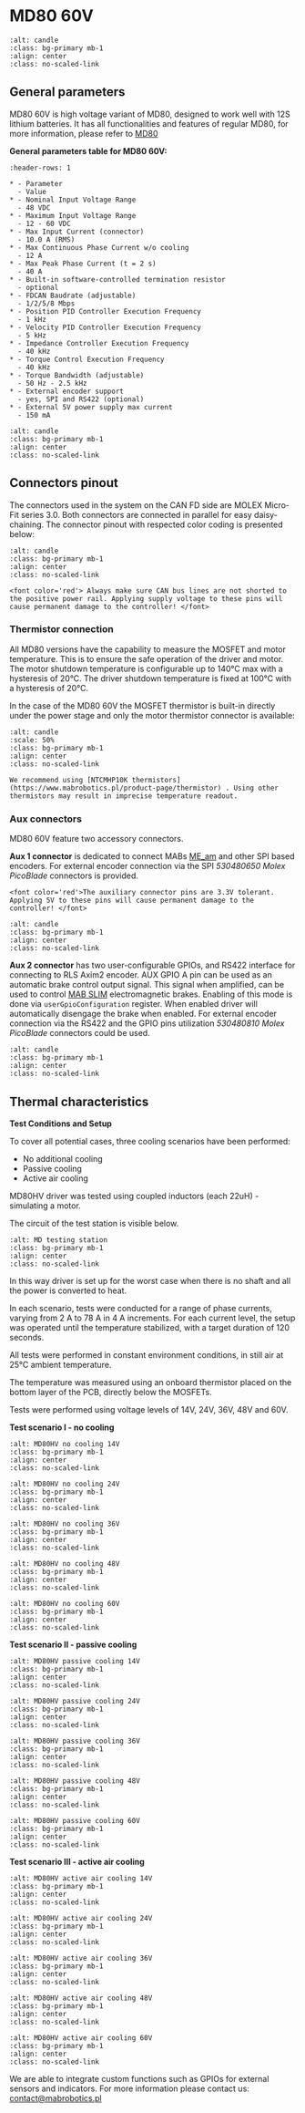 # MD80 60V

```{figure} ./images/md80hv.jpg
:alt: candle
:class: bg-primary mb-1
:align: center
:class: no-scaled-link
```

## General parameters

MD80 60V is high voltage variant of MD80, designed to work well with 12S lithium batteries. It has
all functionalities and features of regular MD80, for more information, please refer to
[MD80](#md80)

**General parameters table for MD80 60V:**

```{list-table}
:header-rows: 1

* - Parameter
  - Value
* - Nominal Input Voltage Range
  - 48 VDC
* - Maximum Input Voltage Range
  - 12 - 60 VDC
* - Max Input Current (connector)
  - 10.0 A (RMS)
* - Max Continuous Phase Current w/o cooling
  - 12 A
* - Max Peak Phase Current (t = 2 s)
  - 40 A
* - Built-in software-controlled termination resistor
  - optional
* - FDCAN Baudrate (adjustable)
  - 1/2/5/8 Mbps
* - Position PID Controller Execution Frequency
  - 1 kHz
* - Velocity PID Controller Execution Frequency
  - 5 kHz
* - Impedance Controller Execution Frequency
  - 40 kHz
* - Torque Control Execution Frequency
  - 40 kHz
* - Torque Bandwidth (adjustable)
  - 50 Hz - 2.5 kHz
* - External encoder support
  - yes, SPI and RS422 (optional)
* - External 5V power supply max current
  - 150 mA
```

```{figure} ./images/MD80/mount_cross_section.png
:alt: candle
:class: bg-primary mb-1
:align: center
:class: no-scaled-link
```

## Connectors pinout

The connectors used in the system on the CAN FD side are MOLEX Micro-Fit series 3.0. Both connectors
are connected in parallel for easy daisy-chaining. The connector pinout with respected color coding
is presented below:

```{figure} ./images/motor_connectors.jpg
:alt: candle
:class: bg-primary mb-1
:align: center
:class: no-scaled-link
```

```{warning}
<font color='red'> Always make sure CAN bus lines are not shorted to the positive power rail. Applying supply voltage to these pins will cause permanent damage to the controller! </font> 
```

### Thermistor connection

All MD80 versions have the capability to measure the MOSFET and motor temperature. This is to ensure
the safe operation of the driver and motor. The motor shutdown temperature is configurable up to
140°C max with a hysteresis of 20°C. The driver shutdown temperature is fixed at 100°C with a
hysteresis of 20°C.

In the case of the MD80 60V the MOSFET thermistor is built-in directly under the power stage and
only the motor thermistor connector is available:

```{figure} ./images/HW20_thermistor.png
:alt: candle
:scale: 50%
:class: bg-primary mb-1
:align: center
:class: no-scaled-link
```

```
We recommend using [NTCMHP10K thermistors](https://www.mabrobotics.pl/product-page/thermistor) . Using other thermistors may result in imprecise temperature readout.
```

### Aux connectors

MD80 60V feature two accessory connectors.

**Aux 1 connector** is dedicated to connect MABs
[ME_am](https://www.mabrobotics.pl/product-page/me-am) and other SPI based encoders. For external
encoder connection via the SPI *530480650 Molex PicoBlade* connectors is provided.

```{warning}
<font color='red'>The auxiliary connector pins are 3.3V tolerant. Applying 5V to these pins will cause permanent damage to the controller! </font> 
```

```{figure} ./images/MD80/aux1_connector_pinout_HW2.1.jpg
:alt: candle
:class: bg-primary mb-1
:align: center
:class: no-scaled-link
```

**Aux 2 connector** has two user-configurable GPIOs, and RS422 interface for connecting to RLS Axim2
encoder. AUX GPIO A pin can be used as an automatic brake control output signal. This signal when
amplified, can be used to control
[MAB SLIM](https://www.mabrobotics.pl/product-page/mab-slim-electromagnetic-brake) electromagnetic
brakes. Enabling of this mode is done via `userGpioConfiguration` register. When enabled driver will
automatically disengage the brake when enabled. For external encoder connection via the RS422 and
the GPIO pins utilization *530480810 Molex PicoBlade* connectors could be used.

```{figure} ./images/MD80/aux2_connector_pinout.jpg
:alt: candle
:class: bg-primary mb-1
:align: center
:class: no-scaled-link
```
## Thermal characteristics

**Test Conditions and Setup**

To cover all potential cases, three cooling scenarios have been performed:

* No additional cooling
* Passive cooling
* Active air cooling

MD80HV driver was tested using coupled inductors (each 22uH) - simulating a motor.

The circuit of the test station is visible below.

```{figure} images/thermal/MD_test.png
:alt: MD testing station
:class: bg-primary mb-1
:align: center
:class: no-scaled-link
```

In this way driver is set up for the worst case when there is no shaft and all the power is converted to heat.

In each scenario, tests were conducted for a range of phase currents, varying from 2 A to 78 A in 4 A increments. For each current level, the setup was operated until the temperature stabilized, with a target duration of 120 seconds.

All tests were performed in constant environment conditions, in still air at 25°C ambient temperature.

The temperature was measured using an onboard thermistor placed on the bottom layer of the PCB, directly below the MOSFETs.

Tests were performed using voltage levels of 14V, 24V, 36V, 48V and  60V.

**Test scenario I - no cooling**
```{figure} images/thermal/MD80HV/no_cooling/14V.png
:alt: MD80HV no cooling 14V
:class: bg-primary mb-1
:align: center
:class: no-scaled-link
```
```{figure} images/thermal/MD80HV/no_cooling/24V.png
:alt: MD80HV no cooling 24V
:class: bg-primary mb-1
:align: center
:class: no-scaled-link
```
```{figure} images/thermal/MD80HV/no_cooling/36V.png
:alt: MD80HV no cooling 36V
:class: bg-primary mb-1
:align: center
:class: no-scaled-link
```
```{figure} images/thermal/MD80HV/no_cooling/48V.png
:alt: MD80HV no cooling 48V
:class: bg-primary mb-1
:align: center
:class: no-scaled-link
```
```{figure} images/thermal/MD80HV/no_cooling/60V.png
:alt: MD80HV no cooling 60V
:class: bg-primary mb-1
:align: center
:class: no-scaled-link
```

**Test scenario II - passive cooling**
```{figure} images/thermal/MD80HV/passive_cooling/14V.png
:alt: MD80HV passive cooling 14V
:class: bg-primary mb-1
:align: center
:class: no-scaled-link
```
```{figure} images/thermal/MD80HV/passive_cooling/24V.png
:alt: MD80HV passive cooling 24V
:class: bg-primary mb-1
:align: center
:class: no-scaled-link
```
```{figure} images/thermal/MD80HV/passive_cooling/36V.png
:alt: MD80HV passive cooling 36V
:class: bg-primary mb-1
:align: center
:class: no-scaled-link
```
```{figure} images/thermal/MD80HV/passive_cooling/48V.png
:alt: MD80HV passive cooling 48V
:class: bg-primary mb-1
:align: center
:class: no-scaled-link
```
```{figure} images/thermal/MD80HV/passive_cooling/60V.png
:alt: MD80HV passive cooling 60V
:class: bg-primary mb-1
:align: center
:class: no-scaled-link
```

**Test scenario III - active air cooling**
```{figure} images/thermal/MD80HV/active_air_cooling/14V.png
:alt: MD80HV active air cooling 14V
:class: bg-primary mb-1
:align: center
:class: no-scaled-link
```
```{figure} images/thermal/MD80HV/active_air_cooling/24V.png
:alt: MD80HV active air cooling 24V
:class: bg-primary mb-1
:align: center
:class: no-scaled-link
```
```{figure} images/thermal/MD80HV/active_air_cooling/36V.png
:alt: MD80HV active air cooling 36V
:class: bg-primary mb-1
:align: center
:class: no-scaled-link
```
```{figure} images/thermal/MD80HV/active_air_cooling/48V.png
:alt: MD80HV active air cooling 48V
:class: bg-primary mb-1
:align: center
:class: no-scaled-link
```
```{figure} images/thermal/MD80HV/active_air_cooling/60V.png
:alt: MD80HV active air cooling 60V
:class: bg-primary mb-1
:align: center
:class: no-scaled-link
```

We are able to integrate custom functions such as GPIOs for external sensors and indicators. For
more information please contact us: [contact@mabrobotics.pl](https://www.mabrobotics.pl/contact)
